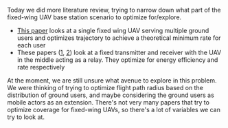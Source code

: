 Today we did more literature review, trying to narrow down what part of the fixed-wing UAV base station scenario to optimize for/explore.

- [This paper]( https://ieeexplore.ieee.org/stamp/stamp.jsp?arnumber=9057370) looks at a single fixed wing UAV serving multiple ground users and optimizes trajectory to achieve a theoretical minimum rate for each user
- These papers ([1](https://ieeexplore.ieee.org/stamp/stamp.jsp?arnumber=6965778), [2](https://ieeexplore.ieee.org/stamp/stamp.jsp?arnumber=7562472)) look at a fixed transmitter and receiver with the UAV in the middle acting as a relay. They optimize for energy efficiency and rate respectively

At the moment, we are still unsure what avenue to explore in this problem. We were thinking of trying to optimize flight path radius based on the distribution of ground users, and maybe considering the ground users as mobile actors as an extension. There's not very many papers that try to optimize coverage for fixed-wing UAVs, so there's a lot of variables we can try to look at.

